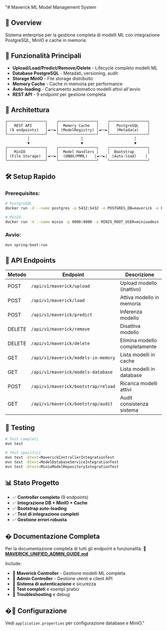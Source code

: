 "# Maverick ML Model Management System

## 🎯 **Overview**
Sistema enterprise per la gestione completa di modelli ML con integrazione PostgreSQL, MinIO e cache in memoria.

## 🚀 **Funzionalità Principali**
- **Upload/Load/Predict/Remove/Delete** - Lifecycle completo modelli ML
- **Database PostgreSQL** - Metadati, versioning, audit
- **Storage MinIO** - File storage distribuito
- **Memory Cache** - Cache in memoria per performance
- **Auto-loading** - Caricamento automatico modelli attivi all'avvio
- **REST API** - 9 endpoint per gestione completa

## 📁 **Architettura**
```
┌─────────────────┐    ┌─────────────────┐    ┌─────────────────┐
│   REST API      │    │  Memory Cache   │    │   PostgreSQL    │
│ (9 endpoints)   │◄──►│ (ModelRegistry) │◄──►│   (Metadata)    │
└─────────────────┘    └─────────────────┘    └─────────────────┘
          │                       │                       │
          ▼                       ▼                       ▼
┌─────────────────┐    ┌─────────────────┐    ┌─────────────────┐
│   MinIO         │    │  Model Handlers │    │  Bootstrap      │
│ (File Storage)  │◄──►│  (ONNX/PMML)   │◄──►│  (Auto-load)    │
└─────────────────┘    └─────────────────┘    └─────────────────┘
```

## 🛠 **Setup Rapido**

### Prerequisites:
```bash
# PostgreSQL
docker run -d --name postgres -p 5432:5432 -e POSTGRES_DB=maverick -e POSTGRES_PASSWORD=maverick postgres:15

# MinIO
docker run -d --name minio -p 9000:9000 -e MINIO_ROOT_USER=minioadmin -e MINIO_ROOT_PASSWORD=minioadmin minio/minio server /data
```

### Avvio:
```bash
mvn spring-boot:run
```

## 📡 **API Endpoints**

| Metodo | Endpoint | Descrizione |
|--------|----------|-------------|
| POST | `/api/v1/maverick/upload` | Upload modello (inattivo) |
| POST | `/api/v1/maverick/load` | Attiva modello in memoria |
| POST | `/api/v1/maverick/predict` | Inferenza modello |
| DELETE | `/api/v1/maverick/remove` | Disattiva modello |
| DELETE | `/api/v1/maverick/delete` | Elimina modello completamente |
| GET | `/api/v1/maverick/models-in-memory` | Lista modelli in cache |
| GET | `/api/v1/maverick/models-database` | Lista modelli in database |
| POST | `/api/v1/maverick/bootstrap/reload` | Ricarica modelli attivi |
| GET | `/api/v1/maverick/bootstrap/audit` | Audit consistenza sistema |

## 🧪 **Testing**
```bash
# Test completi
mvn test

# Test specifici
mvn test -Dtest=MaverickControllerIntegrationTest
mvn test -Dtest=ModelDatabaseServiceIntegrationTest
mvn test -Dtest=MinioModelRepositoryIntegrationTest
```

## 📊 **Stato Progetto**
- ✅ **Controller completo** (9 endpoints)
- ✅ **Integrazione DB + MinIO + Cache**
- ✅ **Bootstrap auto-loading**
- ✅ **Test di integrazione completi**
- ✅ **Gestione errori robusta**

## � **Documentazione Completa**

Per la documentazione completa di tutti gli endpoint e funzionalità:
**📖 [MAVERICK_UNIFIED_ADMIN_GUIDE.md](MAVERICK_UNIFIED_ADMIN_GUIDE.md)**

Include:
- 🤖 **Maverick Controller** - Gestione modelli ML completa
- 👑 **Admin Controller** - Gestione utenti e client API
- 🔐 **Sistema di autenticazione** e sicurezza
- 🧪 **Test completi** e esempi pratici
- 🔧 **Troubleshooting** e debug

## �📝 **Configurazione**
Vedi `application.properties` per configurazione database e MinIO." 
